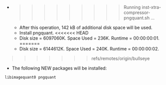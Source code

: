 * >>>>>>>>> Running inst-xtra-compressor-pngquant.sh ...
  * After this operation, 142 kB of additional disk space will be used.
  * Install pngquant.
<<<<<<< HEAD
  * Disk size = 6097060K. Space Used = 236K. Runtime = 00:00:00:01.
=======
  * Disk size = 6144612K. Space Used = 240K. Runtime = 00:00:00:02.
>>>>>>> refs/remotes/origin/bullseye
  * The following NEW packages will be installed:
  ```bash
libimagequant0 pngquant
  ```
